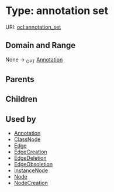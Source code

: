 
# Type: annotation set




URI: [ocl:annotation_set](http://w3id.org/oclannotation_set)


## Domain and Range

None ->  <sub>OPT</sub> [Annotation](Annotation.md)

## Parents


## Children


## Used by

 * [Annotation](Annotation.md)
 * [ClassNode](ClassNode.md)
 * [Edge](Edge.md)
 * [EdgeCreation](EdgeCreation.md)
 * [EdgeDeletion](EdgeDeletion.md)
 * [EdgeObsoletion](EdgeObsoletion.md)
 * [InstanceNode](InstanceNode.md)
 * [Node](Node.md)
 * [NodeCreation](NodeCreation.md)
